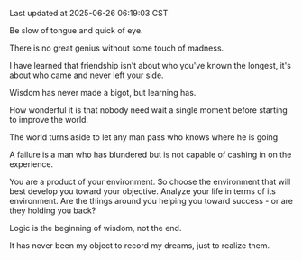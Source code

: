 Last updated at 2025-06-26 06:19:03 CST

Be slow of tongue and quick of eye.

There is no great genius without some touch of madness.

I have learned that friendship isn't about who you've known the longest, it's about who came and never left your side.

Wisdom has never made a bigot, but learning has.

How wonderful it is that nobody need wait a single moment before starting to improve the world.

The world turns aside to let any man pass who knows where he is going.

A failure is a man who has blundered but is not capable of cashing in on the experience.

You are a product of your environment. So choose the environment that will best develop you toward your objective. Analyze your life in terms of its environment. Are the things around you helping you toward success - or are they holding you back?

Logic is the beginning of wisdom, not the end.

It has never been my object to record my dreams, just to realize them.

